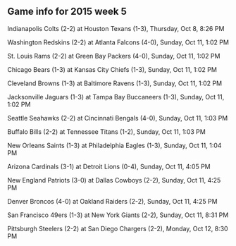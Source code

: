 ## Game info for 2015 week 5
Indianapolis Colts (2-2) at Houston Texans (1-3), Thursday, Oct 8, 8:26 PM



Washington Redskins (2-2) at Atlanta Falcons (4-0), Sunday, Oct 11, 1:02 PM

St. Louis Rams (2-2) at Green Bay Packers (4-0), Sunday, Oct 11, 1:02 PM

Chicago Bears (1-3) at Kansas City Chiefs (1-3), Sunday, Oct 11, 1:02 PM

Cleveland Browns (1-3) at Baltimore Ravens (1-3), Sunday, Oct 11, 1:02 PM

Jacksonville Jaguars (1-3) at Tampa Bay Buccaneers (1-3), Sunday, Oct 11, 1:02 PM

Seattle Seahawks (2-2) at Cincinnati Bengals (4-0), Sunday, Oct 11, 1:03 PM

Buffalo Bills (2-2) at Tennessee Titans (1-2), Sunday, Oct 11, 1:03 PM

New Orleans Saints (1-3) at Philadelphia Eagles (1-3), Sunday, Oct 11, 1:04 PM



Arizona Cardinals (3-1) at Detroit Lions (0-4), Sunday, Oct 11, 4:05 PM

New England Patriots (3-0) at Dallas Cowboys (2-2), Sunday, Oct 11, 4:25 PM

Denver Broncos (4-0) at Oakland Raiders (2-2), Sunday, Oct 11, 4:25 PM



San Francisco 49ers (1-3) at New York Giants (2-2), Sunday, Oct 11, 8:31 PM



Pittsburgh Steelers (2-2) at San Diego Chargers (2-2), Monday, Oct 12, 8:30 PM

